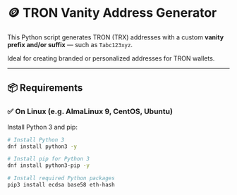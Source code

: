 # 🪙 TRON Vanity Address Generator

This Python script generates TRON (TRX) addresses with a custom **vanity prefix and/or suffix** — such as `Tabc123xyz`.

Ideal for creating branded or personalized addresses for TRON wallets.

---

## 📦 Requirements

### ✅ On Linux (e.g. AlmaLinux 9, CentOS, Ubuntu)

Install Python 3 and pip:

```bash
# Install Python 3
dnf install python3 -y

# Install pip for Python 3
dnf install python3-pip -y

# Install required Python packages
pip3 install ecdsa base58 eth-hash
